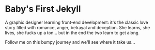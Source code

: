 # Baby's First Jekyll 

A graphic designer learning front-end development: it's the classic love story filled with romance, anger, betrayal and deception. She learns, she lives, she fucks up a ton… but in the end the two learn to get along. 

Follow me on this bumpy journey and we'll see where it take us… 